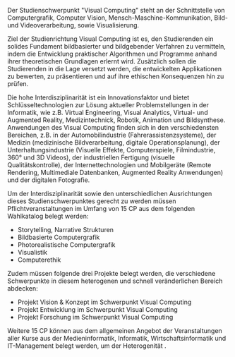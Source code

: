 Der Studienschwerpunkt "Visual Computing" steht an der Schnittstelle von Computergrafik, Computer Vision, Mensch-Maschine-Kommunikation, Bild- und Videoverarbeitung, sowie Visualisierung. 

Ziel der Studienrichtung Visual Computing ist es, den Studierenden ein solides Fundament bildbasierter und bildgebender Verfahren zu vermitteln, indem die Entwicklung praktischer Algorithmen und Programme anhand ihrer theoretischen Grundlagen erlernt wird. Zusätzlich sollen die Studierenden in die Lage versetzt werden, die entwickelten Applikationen zu bewerten, zu präsentieren und auf ihre ethischen Konsequenzen hin zu prüfen.

Die hohe Interdisziplinarität ist ein Innovationsfaktor und bietet Schlüsseltechnologien zur Lösung aktueller Problemstellungen in der Informatik, wie z.B. Virtual Engineering, Visual Analytics, Virtual- und Augmented Reality, Medizintechnick, Robotik, Animation und Bildsynthese. Anwendungen des Visual Computing finden sich in den verschiedensten Bereichen, z.B. in der Automobilindustrie (Fahrerassistenzsysteme), der Medizin (medizinische Bildverarbeitung, digitale Operationsplanung), der Unterhaltungsindustrie (Visuelle Effekte, Computerspiele, Filmindustrie, 360° und 3D Videos), der industriellen Fertigung (visuelle Qualitätskontrolle), der Internettechnologien und Mobilgeräte (Remote Rendering, Multimediale Datenbanken, Augmented Reality Anwendungen) und der digitalen Fotografie.

Um der Interdisziplinarität sowie den unterschiedlichen Ausrichtungen dieses Studienschwerpunktes gerecht zu werden müssen Pflichtveranstaltungen im Umfang von 15 CP aus dem folgenden Wahlkatalog belegt werden:
- Storytelling, Narrative Strukturen
- Bildbasierte Computergrafik
- Photorealistische Computergrafik
- Visualistik
- Computerethik

Zudem müssen folgende drei Projekte belegt werden, die verschiedene Schwerpunkte in diesem heterogenen und schnell veränderlichen Bereich abdecken:
- Projekt Vision & Konzept im Schwerpunkt Visual Computing
- Projekt Entwicklung im Schwerpunkt Visual Computing
- Projekt Forschung im Schwerpunkt Visual Computing

Weitere 15 CP können aus dem allgemeinen Angebot der Veranstaltungen aller Kurse aus der Medieninformatik, Informatik, Wirtschaftsinformatik und IT-Management belegt werden, um der Heterogenität .

